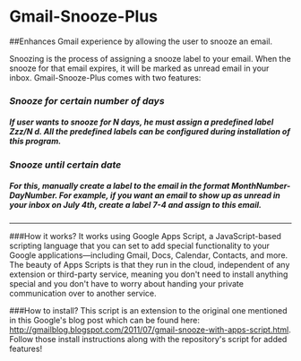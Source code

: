 # Gmail-Snooze-Plus

##Enhances Gmail experience by allowing the user to  snooze an email.  

Snoozing is the process of assigning a snooze label to your email. When the snooze for that email expires, it will be marked as unread email in your inbox.
Gmail-Snooze-Plus comes with two features:
###  _Snooze for certain number of days_
##### If user wants to snooze for N days, he must  assign  a predefined label Zzz/N d.  All the predefined labels can be configured during installation of this program.
###  _Snooze until certain date_
##### For this, manually create a label to the email in the format  MonthNumber-DayNumber. For example, if you want an email to show up as unread in your inbox on July 4th, create a label 7-4 and assign to this email.


--------------------------------------------------------------

###How it works?
It works using Google Apps Script, a JavaScript-based scripting language that you can set to add special functionality to your Google applications—including Gmail, Docs, Calendar, Contacts, and more. The beauty of Apps Scripts is that they run in the cloud, independent of any extension or third-party service, meaning you don't need to install anything special and you don't have to worry about handing your private communication over to another service.

###How to install?
This script is an extension to the original one mentioned in this Google's blog post which can be found here: http://gmailblog.blogspot.com/2011/07/gmail-snooze-with-apps-script.html.
Follow those install instructions along with the repository's script for added features!
